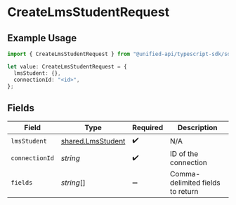 # CreateLmsStudentRequest

## Example Usage

```typescript
import { CreateLmsStudentRequest } from "@unified-api/typescript-sdk/sdk/models/operations";

let value: CreateLmsStudentRequest = {
  lmsStudent: {},
  connectionId: "<id>",
};
```

## Fields

| Field                                                         | Type                                                          | Required                                                      | Description                                                   |
| ------------------------------------------------------------- | ------------------------------------------------------------- | ------------------------------------------------------------- | ------------------------------------------------------------- |
| `lmsStudent`                                                  | [shared.LmsStudent](../../../sdk/models/shared/lmsstudent.md) | :heavy_check_mark:                                            | N/A                                                           |
| `connectionId`                                                | *string*                                                      | :heavy_check_mark:                                            | ID of the connection                                          |
| `fields`                                                      | *string*[]                                                    | :heavy_minus_sign:                                            | Comma-delimited fields to return                              |